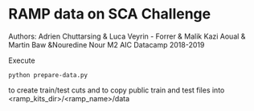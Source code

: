 # RAMP data on SCA Challenge

Authors: Adrien Chuttarsing & Luca Veyrin - Forrer & Malik Kazi Aoual & Martin Baw &Nouredine Nour
M2 AIC Datacamp 2018-2019



Execute

```
python prepare-data.py
```

to create train/test cuts and to copy public train and test files into
<ramp_kits_dir>/<ramp_name>/data
